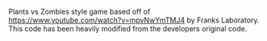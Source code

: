 Plants vs Zombies style game based off of https://www.youtube.com/watch?v=mpvNwYmTMJ4 by Franks Laboratory.
This code has been heavily modified from the developers original code.
